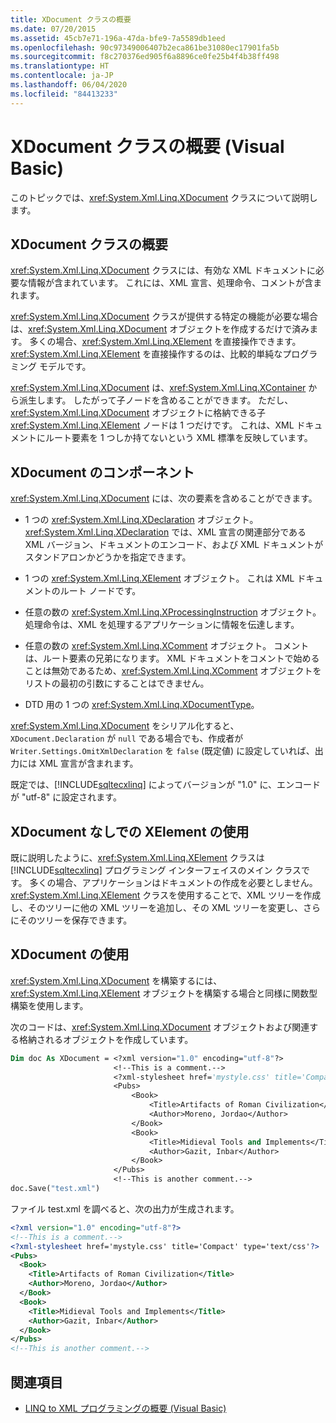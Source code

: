 ```yaml
---
title: XDocument クラスの概要
ms.date: 07/20/2015
ms.assetid: 45cb7e71-196a-47da-bfe9-7a5589db1eed
ms.openlocfilehash: 90c97349006407b2eca861be31080ec17901fa5b
ms.sourcegitcommit: f8c270376ed905f6a8896ce0fe25b4f4b38ff498
ms.translationtype: HT
ms.contentlocale: ja-JP
ms.lasthandoff: 06/04/2020
ms.locfileid: "84413233"
---
```

# <a name="xdocument-class-overview-visual-basic"></a>XDocument クラスの概要 (Visual Basic)
このトピックでは、<xref:System.Xml.Linq.XDocument> クラスについて説明します。  
  
## <a name="overview-of-the-xdocument-class"></a>XDocument クラスの概要  
 <xref:System.Xml.Linq.XDocument> クラスには、有効な XML ドキュメントに必要な情報が含まれています。 これには、XML 宣言、処理命令、コメントが含まれます。  
  
 <xref:System.Xml.Linq.XDocument> クラスが提供する特定の機能が必要な場合は、<xref:System.Xml.Linq.XDocument> オブジェクトを作成するだけで済みます。 多くの場合、<xref:System.Xml.Linq.XElement> を直接操作できます。 <xref:System.Xml.Linq.XElement> を直接操作するのは、比較的単純なプログラミング モデルです。  
  
 <xref:System.Xml.Linq.XDocument> は、<xref:System.Xml.Linq.XContainer> から派生します。 したがって子ノードを含めることができます。 ただし、<xref:System.Xml.Linq.XDocument> オブジェクトに格納できる子 <xref:System.Xml.Linq.XElement> ノードは 1 つだけです。 これは、XML ドキュメントにルート要素を 1 つしか持てないという XML 標準を反映しています。  
  
## <a name="components-of-xdocument"></a>XDocument のコンポーネント  
 <xref:System.Xml.Linq.XDocument> には、次の要素を含めることができます。  
  
- 1 つの <xref:System.Xml.Linq.XDeclaration> オブジェクト。 <xref:System.Xml.Linq.XDeclaration> では、XML 宣言の関連部分である XML バージョン、ドキュメントのエンコード、および XML ドキュメントがスタンドアロンかどうかを指定できます。  
  
- 1 つの <xref:System.Xml.Linq.XElement> オブジェクト。 これは XML ドキュメントのルート ノードです。  
  
- 任意の数の <xref:System.Xml.Linq.XProcessingInstruction> オブジェクト。 処理命令は、XML を処理するアプリケーションに情報を伝達します。  
  
- 任意の数の <xref:System.Xml.Linq.XComment> オブジェクト。 コメントは、ルート要素の兄弟になります。 XML ドキュメントをコメントで始めることは無効であるため、<xref:System.Xml.Linq.XComment> オブジェクトをリストの最初の引数にすることはできません。  
  
- DTD 用の 1 つの <xref:System.Xml.Linq.XDocumentType>。  
  
 <xref:System.Xml.Linq.XDocument> をシリアル化すると、`XDocument.Declaration` が `null` である場合でも、作成者が `Writer.Settings.OmitXmlDeclaration` を `false` (既定値) に設定していれば、出力には XML 宣言が含まれます。  
  
 既定では、[!INCLUDE[sqltecxlinq](~/includes/sqltecxlinq-md.md)] によってバージョンが "1.0" に、エンコードが "utf-8" に設定されます。  
  
## <a name="using-xelement-without-xdocument"></a>XDocument なしでの XElement の使用  
 既に説明したように、<xref:System.Xml.Linq.XElement> クラスは [!INCLUDE[sqltecxlinq](~/includes/sqltecxlinq-md.md)] プログラミング インターフェイスのメイン クラスです。 多くの場合、アプリケーションはドキュメントの作成を必要としません。 <xref:System.Xml.Linq.XElement> クラスを使用することで、XML ツリーを作成し、そのツリーに他の XML ツリーを追加し、その XML ツリーを変更し、さらにそのツリーを保存できます。  
  
## <a name="using-xdocument"></a>XDocument の使用  
 <xref:System.Xml.Linq.XDocument> を構築するには、<xref:System.Xml.Linq.XElement> オブジェクトを構築する場合と同様に関数型構築を使用します。  
  
 次のコードは、<xref:System.Xml.Linq.XDocument> オブジェクトおよび関連する格納されるオブジェクトを作成しています。  
  
```vb  
Dim doc As XDocument = <?xml version="1.0" encoding="utf-8"?>  
                       <!--This is a comment.-->  
                       <?xml-stylesheet href='mystyle.css' title='Compact' type='text/css'?>  
                       <Pubs>  
                           <Book>  
                               <Title>Artifacts of Roman Civilization</Title>  
                               <Author>Moreno, Jordao</Author>  
                           </Book>  
                           <Book>  
                               <Title>Midieval Tools and Implements</Title>  
                               <Author>Gazit, Inbar</Author>  
                           </Book>  
                       </Pubs>  
                       <!--This is another comment.-->  
doc.Save("test.xml")  
```  
  
 ファイル test.xml を調べると、次の出力が生成されます。  
  
```xml  
<?xml version="1.0" encoding="utf-8"?>  
<!--This is a comment.-->  
<?xml-stylesheet href='mystyle.css' title='Compact' type='text/css'?>  
<Pubs>  
  <Book>  
    <Title>Artifacts of Roman Civilization</Title>  
    <Author>Moreno, Jordao</Author>  
  </Book>  
  <Book>  
    <Title>Midieval Tools and Implements</Title>  
    <Author>Gazit, Inbar</Author>  
  </Book>  
</Pubs>  
<!--This is another comment.-->  
```  
  
## <a name="see-also"></a>関連項目

- [LINQ to XML プログラミングの概要 (Visual Basic)](linq-to-xml-programming-overview.md)
